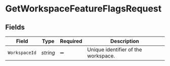 # GetWorkspaceFeatureFlagsRequest


## Fields

| Field                               | Type                                | Required                            | Description                         |
| ----------------------------------- | ----------------------------------- | ----------------------------------- | ----------------------------------- |
| `WorkspaceId`                       | *string*                            | :heavy_minus_sign:                  | Unique identifier of the workspace. |
